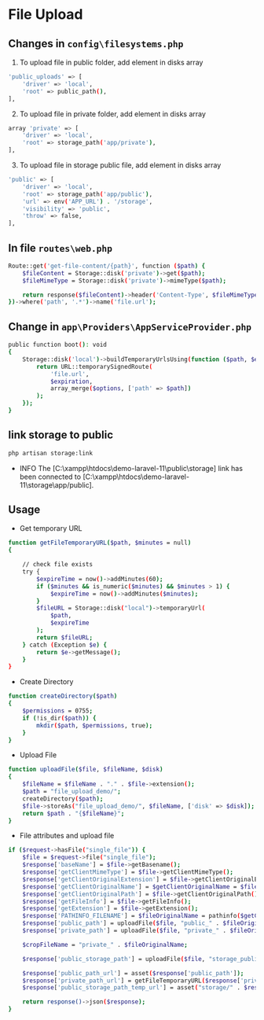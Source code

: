 # File Upload

## Changes in `config\filesystems.php`

1. To upload file in public folder, add element in disks array

```bash
'public_uploads' => [
    'driver' => 'local',
    'root' => public_path(),
],
```

2.  To upload file in private folder, add element in disks array

```bash
array 'private' => [
    'driver' => 'local',
    'root' => storage_path('app/private'),
],
```

3. To upload file in storage public file, add element in disks array

```bash
'public' => [
    'driver' => 'local',
    'root' => storage_path('app/public'),
    'url' => env('APP_URL') . '/storage',
    'visibility' => 'public',
    'throw' => false,
],
```

## In file `routes\web.php`

```bash
Route::get('get-file-content/{path}', function ($path) {
    $fileContent = Storage::disk('private')->get($path);
    $fileMimeType = Storage::disk('private')->mimeType($path);

    return response($fileContent)->header('Content-Type', $fileMimeType);
})->where('path', '.*')->name('file.url');
```

## Change in `app\Providers\AppServiceProvider.php`

```bash
public function boot(): void
{
    Storage::disk('local')->buildTemporaryUrlsUsing(function ($path, $expiration, $options) {
        return URL::temporarySignedRoute(
            'file.url',
            $expiration,
            array_merge($options, ['path' => $path])
        );
    });
}
```

## link storage to public

```bash
php artisan storage:link
```

- INFO The [C:\xampp\htdocs\demo-laravel-11\public\storage] link has been connected to [C:\xampp\htdocs\demo-laravel-11\storage\app/public].

## Usage

- Get temporary URL

```bash
function getFileTemporaryURL($path, $minutes = null)
{

    // check file exists
    try {
        $expireTime = now()->addMinutes(60);
        if ($minutes && is_numeric($minutes) && $minutes > 1) {
            $expireTime = now()->addMinutes($minutes);
        }
        $fileURL = Storage::disk("local")->temporaryUrl(
            $path,
            $expireTime
        );
        return $fileURL;
    } catch (Exception $e) {
        return $e->getMessage();
    }
}
```

- Create Directory

```bash
function createDirectory($path)
{
    $permissions = 0755;
    if (!is_dir($path)) {
        mkdir($path, $permissions, true);
    }
}
```

- Upload File

```bash
function uploadFile($file, $fileName, $disk)
{
    $fileName = $fileName . "." . $file->extension();
    $path = "file_upload_demo/";
    createDirectory($path);
    $file->storeAs("file_upload_demo/", $fileName, ['disk' => $disk]);
    return $path . "{$fileName}";
}
```

- File attributes and upload file

```bash
if ($request->hasFile("single_file")) {
    $file = $request->file("single_file");
    $response['baseName'] = $file->getBasename();
    $response['getClientMimeType'] = $file->getClientMimeType();
    $response['getClientOriginalExtension'] = $file->getClientOriginalExtension();
    $response['getClientOriginalName'] = $getClientOriginalName = $file->getClientOriginalName();
    $response['getClientOriginalPath'] = $file->getClientOriginalPath();
    $response['getFileInfo'] = $file->getFileInfo();
    $response['getExtension'] = $file->getExtension();
    $response['PATHINFO_FILENAME'] = $fileOriginalName = pathinfo($getClientOriginalName, PATHINFO_FILENAME);
    $response['public_path'] = uploadFile($file, "public_" . $fileOriginalName, "public_uploads");
    $response['private_path'] = uploadFile($file, "private_" . $fileOriginalName, "private");

    $cropFileName = "private_" . $fileOriginalName;

    $response['public_storage_path'] = uploadFile($file, "storage_public_" . $fileOriginalName, "public");

    $response['public_path_url'] = asset($response['public_path']);
    $response['private_path_url'] = getFileTemporaryURL($response['private_path']);
    $response['public_storage_path_temp_url'] = asset("storage/" . $response['public_storage_path']);

    return response()->json($response);
}
```
